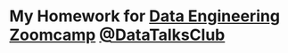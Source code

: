 # My Homework for [Data Engineering Zoomcamp](https://github.com/DataTalksClub/data-engineering-zoomcamp) [@DataTalksClub](https://datatalks.club/)

